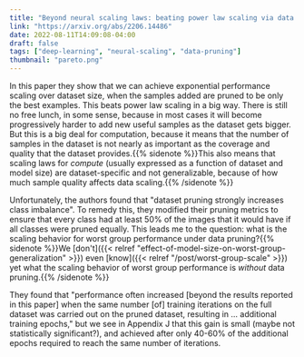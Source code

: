 ```yaml
---
title: "Beyond neural scaling laws: beating power law scaling via data pruning"
link: "https://arxiv.org/abs/2206.14486"
date: 2022-08-11T14:09:08-04:00
draft: false
tags: ["deep-learning", "neural-scaling", "data-pruning"]
thumbnail: "pareto.png"
---
```


In this paper they show that we can achieve exponential performance scaling over dataset size, when the samples added are pruned to be only the best examples. This beats power law scaling in a big way. There is still no free lunch, in some sense, because in most cases it will become progressively harder to add new useful samples as the dataset gets bigger. But this is a big deal for computation, because it means that the number of samples in the dataset is not nearly as important as the coverage and quality that the dataset provides.{{% sidenote %}}This also means that scaling laws for *compute* (usually expressed as a function of dataset and model size) are dataset-specific and not generalizable, because of how much sample quality affects data scaling.{{% /sidenote %}}

Unfortunately, the authors found that "dataset pruning strongly increases class imbalance". To remedy this, they modified their pruning metrics to ensure that every class had at least 50% of the images that it would have if all classes were pruned equally. This leads me to the question: what is the scaling behavior for worst group performance under data pruning?{{% sidenote %}}We [don't]({{< relref "effect-of-model-size-on-worst-group-generalization" >}}) even [know]({{< relref "/post/worst-group-scale" >}}) yet what the scaling behavior of worst group performance is *without* data pruning.{{% /sidenote %}}

They found that "performance often increased [beyond the results reported in this paper] when the same number [of] training iterations on the full dataset was carried out on the pruned dataset, resulting in ... additional training epochs," but we see in Appendix J that this gain is small (maybe not statistically significant?), and achieved after only 40-60% of the additional epochs required to reach the same number of iterations.
